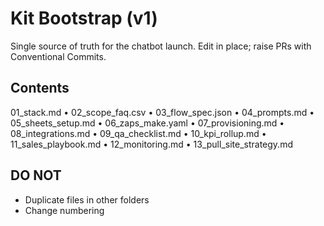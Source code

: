 # Kit Bootstrap (v1)
Single source of truth for the chatbot launch. Edit in place; raise PRs with Conventional Commits.

## Contents
01_stack.md • 02_scope_faq.csv • 03_flow_spec.json • 04_prompts.md • 05_sheets_setup.md • 06_zaps_make.yaml • 07_provisioning.md • 08_integrations.md • 09_qa_checklist.md • 10_kpi_rollup.md • 11_sales_playbook.md • 12_monitoring.md • 13_pull_site_strategy.md

## DO NOT
- Duplicate files in other folders
- Change numbering
